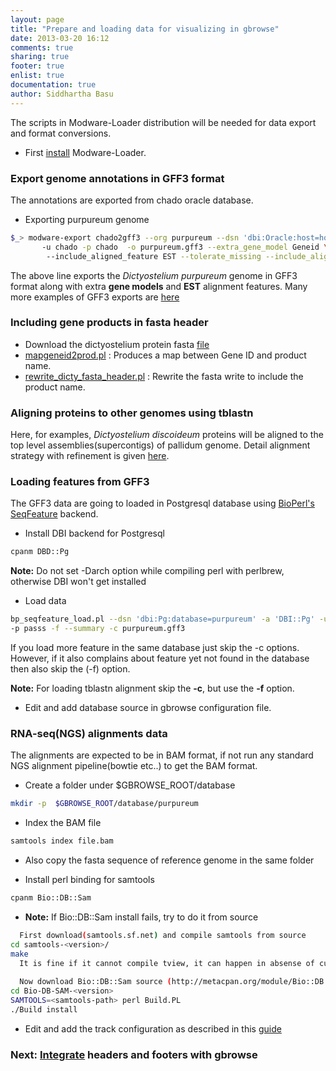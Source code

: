 ```yaml
---
layout: page
title: "Prepare and loading data for visualizing in gbrowse"
date: 2013-03-20 16:12
comments: true
sharing: true
footer: true
enlist: true
documentation: true
author: Siddhartha Basu
---
```



The scripts in Modware-Loader distribution will be needed for data export and format conversions.


* First [install](/install-modware-loader) Modware-Loader. 

### Export genome annotations in GFF3 format
The annotations are exported from chado oracle database.

* Exporting purpureum genome

```bash
$_> modware-export chado2gff3 --org purpureum --dsn 'dbi:Oracle:host=host;sid=sid' \ 
       -u chado -p chado  -o purpureum.gff3 --extra_gene_model Geneid \ 
        --include_aligned_feature EST --tolerate_missing --include_align_parts
```
The above line exports the _Dictyostelium purpureum_ genome in GFF3 format along with extra **gene models** and **EST** alignment features.
Many more examples of GFF3 exports are
[here](/blog/2013/03/06/exporting-discoideum-annotations)
 
### Including gene products in fasta header
+ Download the dictyostelium protein fasta [file](http://dictybase.org/db/cgi-bin/dictyBase/download/download.pl?area=blast_databases&ID=purpureum_protein.fas.gz)
+ [mapgeneid2prod.pl](https://gist.github.com/2023747) : Produces a map between Gene ID and product name.
+ [rewrite_dicty_fasta_header.pl](https://gist.github.com/2023749) : Rewrite the fasta write to include the product name.


### Aligning proteins to other genomes  using tblastn
Here, for examples,  _Dictyostelium discoideum_ proteins will be aligned to the top level assemblies(supercontigs) of pallidum genome. Detail alignment strategy with refinement is given [here](/refining-tblastn-protein-alignments). 


### Loading features from GFF3
The GFF3 data are going to loaded in Postgresql database using [BioPerl's SeqFeature](https://metacpan.org/module/Bio::DB::SeqFeature::Store) backend.

* Install DBI backend for Postgresql

```bash
cpanm DBD::Pg
```
**Note:** Do not set -Darch option while compiling perl with perlbrew, otherwise DBI won't get installed

* Load data

```bash
bp_seqfeature_load.pl --dsn 'dbi:Pg:database=purpureum' -a 'DBI::Pg' -u uuser \
-p passs -f --summary -c purpureum.gff3
```
If you load more feature in the same database just skip the -c options. However, 
if it also complains about feature yet not found in the database then also skip the (-f) option.

**Note:** For loading tblastn alignment skip the **-c**, but use the **-f** option.

* Edit and add database source in gbrowse configuration file.

### RNA-seq(NGS) alignments data
The alignments are expected to be in BAM format, if not run any standard NGS alignment pipeline(bowtie etc..) to get the BAM format. 

* Create a folder under $GBROWSE_ROOT/database

```bash
mkdir -p  $GBROWSE_ROOT/database/purpureum
```
* Index the BAM file

```bash
samtools index file.bam
```
* Also copy the fasta sequence of reference genome in the same folder

* Install perl binding for samtools

```bash
cpanm Bio::DB::Sam
```
* **Note:** If Bio::DB::Sam install fails, try to do it from source

```bash
  First download(samtools.sf.net) and compile samtools from source
cd samtools-<version>/
make
  It is fine if it cannot compile tview, it can happen in absense of curses library. It is not needed for the perl module
  
  Now download Bio::DB::Sam source (http://metacpan.org/module/Bio::DB::Sam)
cd Bio-DB-SAM-<version>
SAMTOOLS=<samtools-path> perl Build.PL
./Build install
```



* Edit and add the track configuration as described in this [guide](http://gmod.org/wiki/GBrowse_Volvox_SAM_Tutorial)



### **Next:** [Integrate](https://github.com/dictyBase/GBrowse-PSGI/wiki/Integrating-dictyBase-header-and-footer-gbrowse2) headers and footers with gbrowse
